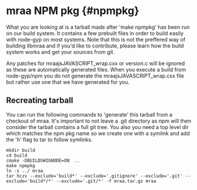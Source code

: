 mraa NPM pkg                        {#npmpkg}
============

What you are looking at is a tarball made after 'make npmpkg' has been run on
our build system. It contains a few prebuilt files in order to build easily
with node-gyp on most systems. Note that this is not the preffered way of
building libmraa and if you'd like to contribute, please learn how the build
system works and get your sources from git.

Any patches for mraajsJAVASCRIPT_wrap.cxx or version.c will be ignored as these
are automatically generated files. When you execute a build from node-gyp/npm
you do not generate the mraajsJAVASCRIPT_wrap.cxx file but rather use one that
we have generated for you.

Recreating tarball
------------------

You can run the following commands to 'generate' this tarball from a checkout
of mraa.  It's important to not leave a .git directory as npm will then
consider the tarball contains a full git tree. You also you need a top level
dir which matches the npm pkg name so we create one with a symlink and add the
'h' flag to tar to follow symlinks.

~~~~~~~~~~~~~{.sh}
mkdir build
cd build
cmake -DBUILDSWIGNODE=ON  ..
make npmpkg
ln -s ../ mraa
tar hczv --exclude='build*' --exclude='.gitignore' --exclude='.git' --exclude='build*/*' --exclude='.git/*' -f mraa.tar.gz mraa
~~~~~~~~~~~~~
